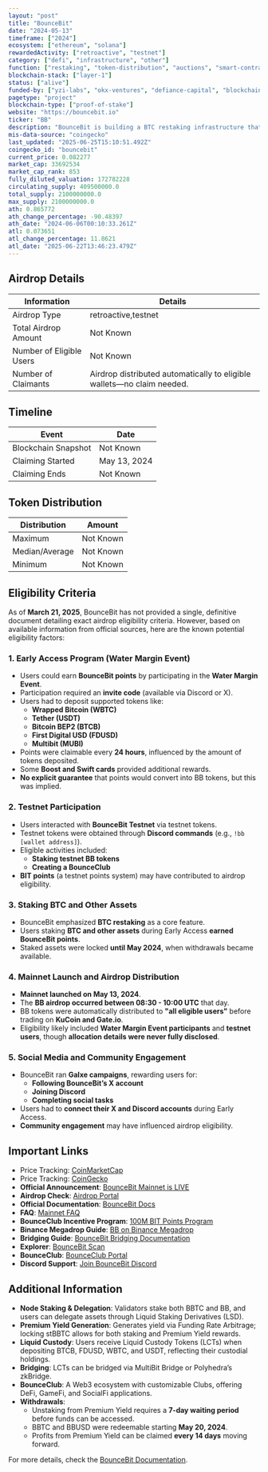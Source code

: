 ```yaml
---
layout: "post"
title: "BounceBit"
date: "2024-05-13"
timeframe: ["2024"]
ecosystem: ["ethereum", "solana"]
rewardedActivity: ["retroactive", "testnet"]
category: ["defi", "infrastructure", "other"]
function: ["restaking", "token-distribution", "auctions", "smart-contract-platform"]
blockchain-stack: ["layer-1"]
status: ["alive"]
funded-by: ["yzi-labs", "okx-ventures", "defiance-capital", "blockchain-capital"]
pagetype: "project"
blockchain-type: ["proof-of-stake"]
website: "https://bouncebit.io"
ticker: "BB"
description: "BounceBit is building a BTC restaking infrastructure that provides a foundational layer for various restaking products, secured by regulated custody. The BounceBit chain operates as a standalone Layer 1 network with a dual-token PoS mechanism, leveraging native Bitcoin's security with full EVM compatibility."
mis-data-source: "coingecko"
last_updated: "2025-06-25T15:10:51.492Z"
coingecko_id: "bouncebit"
current_price: 0.082277
market_cap: 33692534
market_cap_rank: 853
fully_diluted_valuation: 172782228
circulating_supply: 409500000.0
total_supply: 2100000000.0
max_supply: 2100000000.0
ath: 0.865772
ath_change_percentage: -90.48397
ath_date: "2024-06-06T00:10:33.261Z"
atl: 0.073651
atl_change_percentage: 11.8621
atl_date: "2025-06-22T13:46:23.479Z"
---
```


## Airdrop Details

| Information              | Details                                                                |
| ------------------------ | ---------------------------------------------------------------------- |
| Airdrop Type             | retroactive,testnet                                                    |
| Total Airdrop Amount     | Not Known                                                              |
| Number of Eligible Users | Not Known                                                              |
| Number of Claimants      | Airdrop distributed automatically to eligible wallets—no claim needed. |

## Timeline

| Event               | Date         |
| ------------------- | ------------ |
| Blockchain Snapshot | Not Known    |
| Claiming Started    | May 13, 2024 |
| Claiming Ends       | Not Known    |

## Token Distribution

| Distribution   | Amount    |
| -------------- | --------- |
| Maximum        | Not Known |
| Median/Average | Not Known |
| Minimum        | Not Known |

## Eligibility Criteria

As of **March 21, 2025**, BounceBit has not provided a single, definitive document detailing exact airdrop eligibility criteria. However, based on available information from official sources, here are the known potential eligibility factors:

### **1. Early Access Program (Water Margin Event)**

- Users could earn **BounceBit points** by participating in the **Water Margin Event**.
- Participation required an **invite code** (available via Discord or X).
- Users had to deposit supported tokens like:
  - **Wrapped Bitcoin (WBTC)**
  - **Tether (USDT)**
  - **Bitcoin BEP2 (BTCB)**
  - **First Digital USD (FDUSD)**
  - **Multibit (MUBI)**
- Points were claimable every **24 hours**, influenced by the amount of tokens deposited.
- Some **Boost and Swift cards** provided additional rewards.
- **No explicit guarantee** that points would convert into BB tokens, but this was implied.

### **2. Testnet Participation**

- Users interacted with **BounceBit Testnet** via testnet tokens.
- Testnet tokens were obtained through **Discord commands** (e.g., `!bb [wallet address]`).
- Eligible activities included:
  - **Staking testnet BB tokens**
  - **Creating a BounceClub**
- **BIT points** (a testnet points system) may have contributed to airdrop eligibility.

### **3. Staking BTC and Other Assets**

- BounceBit emphasized **BTC restaking** as a core feature.
- Users staking **BTC and other assets** during Early Access **earned BounceBit points**.
- Staked assets were locked **until May 2024**, when withdrawals became available.

### **4. Mainnet Launch and Airdrop Distribution**

- **Mainnet launched on May 13, 2024**.
- The **BB airdrop occurred between 08:30 - 10:00 UTC** that day.
- BB tokens were automatically distributed to **"all eligible users"** before trading on **KuCoin and Gate.io**.
- Eligibility likely included **Water Margin Event participants** and **testnet users**, though **allocation details were never fully disclosed**.

### **5. Social Media and Community Engagement**

- BounceBit ran **Galxe campaigns**, rewarding users for:
  - **Following BounceBit’s X account**
  - **Joining Discord**
  - **Completing social tasks**
- Users had to **connect their X and Discord accounts** during Early Access.
- **Community engagement** may have influenced airdrop eligibility.

## Important Links

- Price Tracking: [CoinMarketCap](https://coinmarketcap.com/currencies/bouncebit)
- Price Tracking: [CoinGecko](https://www.coingecko.com/en/coins/bouncebit)
- **Official Announcement**: [BounceBit Mainnet is LIVE](https://medium.com/@bouncebit/bouncebit-mainnet-is-live-dc45e6f56c8c)
- **Airdrop Check**: [Airdrop Portal](https://portal.bouncebit.io/airdrop)
- **Official Documentation**: [BounceBit Docs](https://docs.bouncebit.io)
- **FAQ**: [Mainnet FAQ](https://docs.bouncebit.io/archived/mainnet-faq)
- **BounceClub Incentive Program**: [100M BIT Points Program](https://medium.com/@bouncebit/introducing-the-bounceclub-100-000-000-bit-incentive-program-12b3783ed777)
- **Binance Megadrop Guide**: [BB on Binance Megadrop](https://medium.com/@bouncebit/bb-on-binance-megadrop-live-now-8b0b1104050e)
- **Bridging Guide**: [BounceBit Bridging Documentation](https://docs.bouncebit.io/bridging)
- **Explorer**: [BounceBit Scan](https://bbscan.io)
- **BounceClub**: [BounceClub Portal](https://club.bouncebit.io)
- **Discord Support**: [Join BounceBit Discord](https://discord.gg/bouncebit)

## Additional Information

- **Node Staking & Delegation**: Validators stake both BBTC and BB, and users can delegate assets through Liquid Staking Derivatives (LSD).
- **Premium Yield Generation**: Generates yield via Funding Rate Arbitrage; locking stBBTC allows for both staking and Premium Yield rewards.
- **Liquid Custody**: Users receive Liquid Custody Tokens (LCTs) when depositing BTCB, FDUSD, WBTC, and USDT, reflecting their custodial holdings.
- **Bridging**: LCTs can be bridged via MultiBit Bridge or Polyhedra’s zkBridge.
- **BounceClub**: A Web3 ecosystem with customizable Clubs, offering DeFi, GameFi, and SocialFi applications.
- **Withdrawals**:
  - Unstaking from Premium Yield requires a **7-day waiting period** before funds can be accessed.
  - BBTC and BBUSD were redeemable starting **May 20, 2024**.
  - Profits from Premium Yield can be claimed **every 14 days** moving forward.

For more details, check the [BounceBit Documentation](https://docs.bouncebit.io).